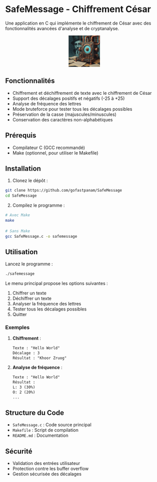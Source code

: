 # SafeMessage - Chiffrement César

Une application en C qui implémente le chiffrement de César avec des fonctionnalités avancées d'analyse et de cryptanalyse.

<p align="center">
  <img src="safemessage.jpg" alt="SafeMessage" width="100">
</p>

## Fonctionnalités

- Chiffrement et déchiffrement de texte avec le chiffrement de César
- Support des décalages positifs et négatifs (-25 à +25)
- Analyse de fréquence des lettres
- Mode bruteforce pour tester tous les décalages possibles
- Préservation de la casse (majuscules/minuscules)
- Conservation des caractères non-alphabétiques

## Prérequis

- Compilateur C (GCC recommandé)
- Make (optionnel, pour utiliser le Makefile)

## Installation

1. Clonez le dépôt :
```bash
git clone https://github.com/gofastpanam/SafeMessage
cd SafeMessage
```

2. Compilez le programme :
```bash
# Avec Make
make

# Sans Make
gcc SafeMessage.c -o safemessage
```

## Utilisation

Lancez le programme :
```bash
./safemessage
```

Le menu principal propose les options suivantes :
1. Chiffrer un texte
2. Déchiffrer un texte
3. Analyser la fréquence des lettres
4. Tester tous les décalages possibles
5. Quitter

### Exemples

1. **Chiffrement** :
   ```
   Texte : "Hello World"
   Décalage : 3
   Résultat : "Khoor Zruog"
   ```

2. **Analyse de fréquence** :
   ```
   Texte : "Hello World"
   Résultat :
   L: 3 (30%)
   O: 2 (20%)
   ...
   ```

## Structure du Code

- `SafeMessage.c` : Code source principal
- `Makefile` : Script de compilation
- `README.md` : Documentation

## Sécurité

- Validation des entrées utilisateur
- Protection contre les buffer overflow
- Gestion sécurisée des décalages
